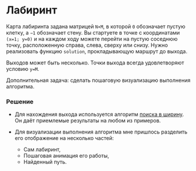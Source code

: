 Лабиринт
========

Карта лабиринта задана матрицей `N×M`, в которой `0` обозначает пустую клетку, а `−1` обозначает стену. Вы стартуете в точке с координатами `(x=1; y=0)` и на каждом ходу можете перейти на пустую соседнюю точку, расположенную справа, слева, сверху или снизу. Нужно реализовать функцию `solution`, прокладывающую маршрут до выхода.

Выходов может быть несколько. Точки выхода всегда удовлетворяют условию `y=M`.

Дополнительная задача: сделать пошаговую визуализацию выполнения алгоритма.

### Решение

- Для нахождения выхода используется алгоритм [поиска в ширину](https://ru.wikipedia.org/wiki/%D0%9F%D0%BE%D0%B8%D1%81%D0%BA_%D0%B2_%D1%88%D0%B8%D1%80%D0%B8%D0%BD%D1%83). Он даёт приемлемые результаты на любом из примеров.

- Для визуализации выполнения алгоритма мне пришлось разделить его отображение на несколько частей:

    - Сам лабиринт,
    - Пошаговая анимация его работы,
    - Найденный путь.
